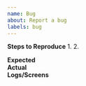 ```yaml
---
name: Bug
about: Report a bug
labels: bug
---
```

**Steps to Reproduce**
1.
2.

**Expected**  
**Actual**  
**Logs/Screens**  
